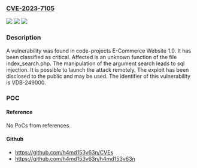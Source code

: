 ### [CVE-2023-7105](https://cve.mitre.org/cgi-bin/cvename.cgi?name=CVE-2023-7105)
![](https://img.shields.io/static/v1?label=Product&message=E-Commerce%20Website&color=blue)
![](https://img.shields.io/static/v1?label=Version&message=%3D%201.0%20&color=brighgreen)
![](https://img.shields.io/static/v1?label=Vulnerability&message=CWE-89%20SQL%20Injection&color=brighgreen)

### Description

A vulnerability was found in code-projects E-Commerce Website 1.0. It has been classified as critical. Affected is an unknown function of the file index_search.php. The manipulation of the argument search leads to sql injection. It is possible to launch the attack remotely. The exploit has been disclosed to the public and may be used. The identifier of this vulnerability is VDB-249000.

### POC

#### Reference
No PoCs from references.

#### Github
- https://github.com/h4md153v63n/CVEs
- https://github.com/h4md153v63n/h4md153v63n

